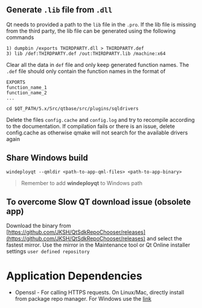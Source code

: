 ## Generate `.lib` file from `.dll`

Qt needs to provided a path to the `lib` file in the `.pro`. If the lib file is missing from the third party, the lib file can be generated using the following commands


```
1) dumpbin /exports THIRDPARTY.dll > THIRDPARTY.def
3) lib /def:THIRDPARTY.def /out:THIRDPARTY.lib /machine:x64
```

Clear all the data in `def` file and only keep generated function names. The `.def` file should only contain the function names in the format of

```
EXPORTS
function_name_1
function_name_2
...
```

`cd $QT_PATH/5.x/Src/qtbase/src/plugins/sqldrivers`

Delete the files `config.cache` and `config.log` and try to recompile according to the documentation. If compilation fails or there is an issue, delete config.cache as otherwise qmake will not search for the available drivers again

## Share Windows build

```
windeployqt --qmldir <path-to-app-qml-files> <path-to-app-binary>
```

> Remember to add **windeployqt** to Windows path

## To overcome Slow QT download issue (obsolete app)

Download the binary from [https://github.com/JKSH/QtSdkRepoChooser/releases](https://github.com/JKSH/QtSdkRepoChooser/releases) and select the fastest mirror. Use the mirror in the Maintenance tool or Qt Online installer settings `user defined repository`

# Application Dependencies

-   Openssl - For calling HTTPS requests. On Linux/Mac, directly install from package repo manager. For Windows use the [link](https://slproweb.com/products/Win32OpenSSL.html)
